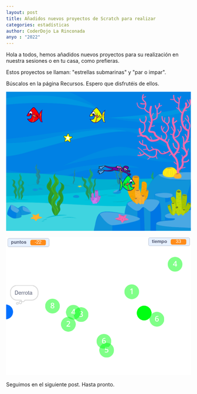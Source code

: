 ```yaml
---
layout: post
title: Añadidos nuevos proyectos de Scratch para realizar
categories: estadísticas
author: CoderDojo La Rinconada
anyo : "2022"
---
```


Hola a todos, hemos añadidos nuevos proyectos para su realización en nuestra sesiones o en tu casa, como prefieras. 

Estos proyectos se llaman: "estrellas submarinas" y "par o impar". 

Búscalos en la página Recursos. Espero que disfrutéis de ellos.


<span style="display:block;text-align:center">![estrellas]</span>

<span style="display:block;text-align:center">![par_o_impar]</span>

Seguimos en el siguiente post. Hasta pronto.

[estrellas]: /images/estrellas_submarinas.png
[par_o_impar]: /images/pares_e_impares.png








